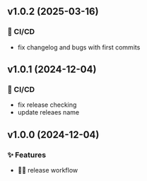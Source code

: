 ## v1.0.2 (2025-03-16)

### 👷 CI/CD

- fix changelog and bugs with first commits


## v1.0.1 (2024-12-04)

### 👷 CI/CD

- fix release checking
- update releaes name


## v1.0.0 (2024-12-04)

### ✨ Features

- ⛓️‍💥 release workflow

